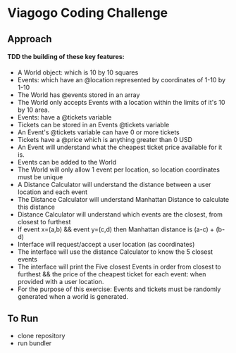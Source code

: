 Viagogo Coding Challenge
========================

## Approach

#### TDD the building of these key features:
- A World object: which is 10 by 10 squares
- Events: which have an @location represented by coordinates of 1-10 by 1-10
- The World has @events stored in an array
- The World only accepts Events with a location within the limits of it's 10 by 10 area.
- Events: have a @tickets variable
- Tickets can be stored in an Events @tickets variable  
- An Event's @tickets variable can have 0 or more tickets
- Tickets have a @price which is anything greater than 0 USD
- An Event will understand what the cheapest ticket price available for it is.
- Events can be added to the World 
- The World will only allow 1 event per location, so location coordinates must be unique
- A Distance Calculator will understand the distance between a user location and each event
- The Distance Calculator will understand Manhattan Distance to calculate this distance
- Distance Calculator will understand which events are the closest, from closest to furthest
- If event x=(a,b) && event y=(c,d) then Manhattan distance is (a-c) + (b-d)
- Interface will request/accept a user location (as coordinates)
- The interface will use the distance Calculator to know the 5 closest events
- The interface will print the Five closest Events in order from closest to furthest && the price of the cheapest ticket for each event: when provided with a user location.
- For the purpose of this exercise: Events and tickets must be randomly generated when a world is generated.


## To Run

- clone repository
- run bundler
